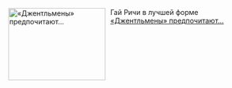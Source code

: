 <!--2025-03-11 10:15:11-->
<div class="yb">
  <div class="rss smaller1 kino_kino"><a href="https://www.kino-teatr.ru/kino/art/tv/5544/" title="«Джентльмены» предпочитают..."><img src="https://www.kino-teatr.ru/art/4/4/5544/poster.jpg" width="196" height="147" align="left" hspace="5" style="margin: 0px 10px 0px 5px" alt="«Джентльмены» предпочитают..."/></a>Гай Ричи в лучшей форме <br><a class="light" href="https://www.kino-teatr.ru/kino/art/tv/5544/">«Джентльмены» предпочитают...</a></div>
</div>

